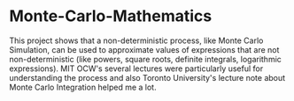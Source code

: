 # Monte-Carlo-Mathematics
This project shows that a non-deterministic process, like Monte Carlo Simulation, can be used to approximate values of
expressions that are not non-deterministic (like powers, square roots, definite integrals, logarithmic expressions). MIT OCW's
several lectures were particularly useful for understanding the process and also Toronto University's lecture note about
Monte Carlo Integration helped me a lot.

